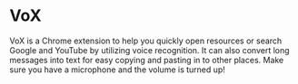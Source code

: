 # VoX
VoX is a Chrome extension to help you quickly open resources or search Google and YouTube by utilizing voice recognition. It can also convert long messages into text for easy copying and pasting in to other places. Make sure you have a microphone and the volume is turned up!
